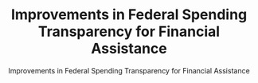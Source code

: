 ---
layout: resources-landing
title: "Improvements in Federal Spending Transparency for Financial Assistance"
subtitle: "Improvements in Federal Spending Transparency for Financial Assistance"
filters: federal-financial-assistance uniform-guidance memorandum omb 2021
external_link: https://www.whitehouse.gov/wp-content/uploads/2020/11/M-21-03.pdf
---